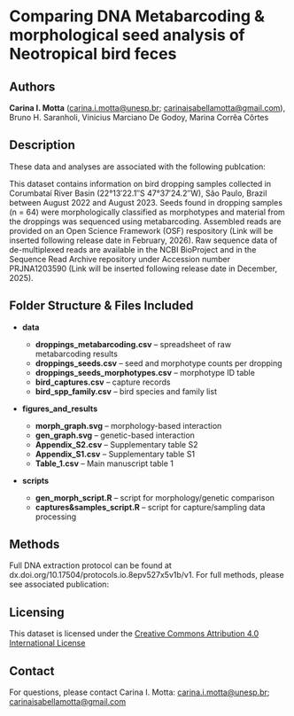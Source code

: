 # Comparing DNA Metabarcoding & morphological seed analysis of Neotropical bird feces

## Authors
**Carina I. Motta** (carina.i.motta@unesp.br; carinaisabellamotta@gmail.com), Bruno H. Saranholi, Vinicius Marciano De Godoy, Marina Corrêa Côrtes


## Description
These data and analyses are associated with the following publcation:

This dataset contains information on bird dropping samples collected in Corumbataí River Basin (22°13′22.1″S 47°37′24.2″W), São Paulo, Brazil between August 2022 and August 2023. Seeds found in dropping samples (n = 64) were morphologically classified as morphotypes and material from the droppings was sequenced using metabarcoding.  Assembled reads are provided on an Open Science Framework (OSF) respository (Link will be inserted following release date in February, 2026). Raw sequence data of de-multiplexed reads are available in the NCBI BioProject and in the Sequence Read Archive repository under Accession number PRJNA1203590 (Link will be inserted following release date in December, 2025). 

## Folder Structure & Files Included

- **data**
  - **droppings_metabarcoding.csv** – spreadsheet of raw metabarcoding results
  - **droppings_seeds.csv** – seed and morphotype counts per dropping
  - **droppings_seeds_morphotypes.csv** – morphotype ID table
  - **bird_captures.csv** – capture records
  - **bird_spp_family.csv** – bird species and family list

- **figures_and_results**
  - **morph_graph.svg** – morphology-based interaction 
  - **gen_graph.svg** – genetic-based interaction
  - **Appendix_S2.csv** – Supplementary table S2
  - **Appendix_S1.csv** – Supplementary table S1
  - **Table_1.csv** – Main manuscript table 1

- **scripts**
  - **gen_morph_script.R** – script for morphology/genetic comparison
  - **captures&samples_script.R** – script for capture/sampling data processing


## Methods
Full DNA extraction protocol can be found at dx.doi.org/10.17504/protocols.io.8epv527x5v1b/v1. For full methods, please see associated publication:

## Licensing
This dataset is licensed under the [Creative Commons Attribution 4.0 International License](https://creativecommons.org/licenses/by/4.0/)

## Contact
For questions, please contact Carina I. Motta: carina.i.motta@unesp.br; carinaisabellamotta@gmail.com
